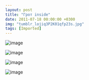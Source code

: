 ```yaml
---
layout: post
title: "Грот inside"
date: 2011-07-18 00:00:00 +0300
img: "tumblr_lojiq3P2K01qfp23s.jpg"
tags: [Imported]
---
```


![image](/blog/assets/img/tumblr_lojiq3P2K01qfp23s.jpg)

![image](/blog/assets/img/tumblr_lojishwtrX1qfp23s.jpg)

![image](/blog/assets/img/tumblr_lojj4nHSih1qfp23s.jpg)

![image](/blog/assets/img/tumblr_lojiw1mnpP1qfp23s.jpg)